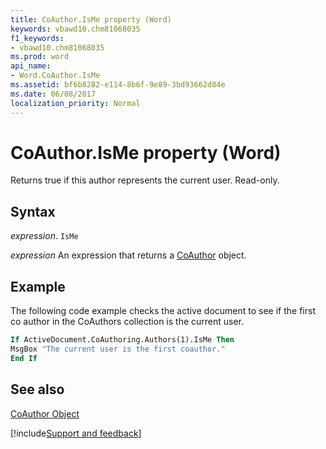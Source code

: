```yaml
---
title: CoAuthor.IsMe property (Word)
keywords: vbawd10.chm81068035
f1_keywords:
- vbawd10.chm81068035
ms.prod: word
api_name:
- Word.CoAuthor.IsMe
ms.assetid: bf6b8282-e114-8b6f-9e89-3bd93662d84e
ms.date: 06/08/2017
localization_priority: Normal
---
```



# CoAuthor.IsMe property (Word)

Returns true if this author represents the current user. Read-only. 


## Syntax

_expression_. `IsMe`

 _expression_ An expression that returns a [CoAuthor](./Word.CoAuthor.md) object.


## Example

The following code example checks the active document to see if the first co author in the CoAuthors collection is the current user.


```vb
If ActiveDocument.CoAuthoring.Authors(1).IsMe Then 
MsgBox "The current user is the first coauthor." 
End If
```


## See also


[CoAuthor Object](Word.CoAuthor.md)

[!include[Support and feedback](~/includes/feedback-boilerplate.md)]